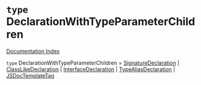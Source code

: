 # `type` DeclarationWithTypeParameterChildren

[Documentation Index](../README.md)

`type` DeclarationWithTypeParameterChildren = [SignatureDeclaration](../type.SignatureDeclaration/README.md) | [ClassLikeDeclaration](../type.ClassLikeDeclaration/README.md) | [InterfaceDeclaration](../interface.InterfaceDeclaration/README.md) | [TypeAliasDeclaration](../interface.TypeAliasDeclaration/README.md) | [JSDocTemplateTag](../interface.JSDocTemplateTag/README.md)
